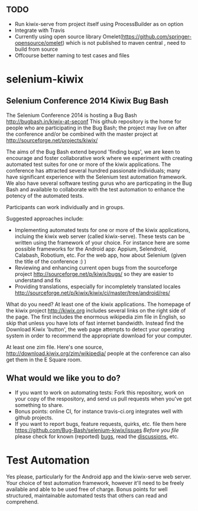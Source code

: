 TODO
----

* Run kiwix-serve from project itself using ProcessBuilder as on option
* Integrate with Travis 
* Currently using open source library Omelet(https://github.com/springer-opensource/omelet) which is not published to maven central , need to build from source
* Offcourse better naming to test cases and files

selenium-kiwix
==============

Selenium Conference 2014 Kiwix Bug Bash
---------------------------------------
The Selenium Conference 2014 is hosting a Bug Bash http://bugbash.in/kiwix-at-seconf This github repository is the home for people who are participating in the Bug Bash; the project may live on after the conference and/or be combined with the master project at http://sourceforge.net/projects/kiwix/

The aims of the Bug Bash extend beyond 'finding bugs', we are keen to encourage and foster collaborative work where we experiment with creating automated test suites for one or more of the kiwix applications. The conference has attracted several hundred passionate individuals; many have significant experience with the Selenium test automation framework. We also have several software testing gurus who are particpating in the Bug Bash and available to collaborate with the test automation to enhance the potency of the automated tests.

Participants can work individually and in groups. 

Suggested approaches include: 
   * Implementing automated tests for one or more of the kiwix applications, incluing the kiwix web server (called kiwix-serve). These tests can be written using the framework of your choice. For instance here are some possible frameworks for the Android app: Appium, Selendroid, Calabash, Robotium, etc. For the web app, how about Selenium (given the title of the conference :) )
   * Reviewing and enhancing current open bugs from the sourceforge project http://sourceforge.net/p/kiwix/bugs/ so they are easier to understand and fix
   * Providing translations, especially for incompletely translated locales http://sourceforge.net/p/kiwix/kiwix/ci/master/tree/android/res/

What do you need?
At least one of the kiwix applications. The homepage of the kiwix project http://kiwix.org includes several links on the right side of the page. The first includes the enormous wikipedia zim file in English, so skip that unless you have lots of fast internet bandwidth. Instead find the Download Kiwix 'button', the web page attempts to detect your operating system in order to recommend the appropriate download for your computer.   

At least one zim file. Here's one source, http://download.kiwix.org/zim/wikipedia/ people at the conference can also get them in the E Square room.

What would we like you to do?
-----------------------------
   * If you want to work on automating tests: Fork this repository, work on your copy of the respository, and send us pull requests when you've got something to share.
   * Bonus points: online CI, for instance travis-ci.org integrates well with github projects.
   * If you want to report bugs, feature requests, quirks, etc. file them here https://github.com/Bug-Bash/selenium-kiwix/issues *Before you file* please check for known (reported) [bugs](http://sourceforge.net/p/kiwix/bugs/ "List of Kiwix bugs on SourceForge"), read the [discussions](http://sourceforge.net/p/kiwix/discussion/ "Discussions on SourceForge for Kiwix"), etc.

Test Automation
===============
Yes please, particularly for the Android app and the kiwix-serve web server. Your choice of test automation framework, however it'll need to be freely available and able to be used free of charge. Bonus points for well structured, maintainable automated tests that others can read and comprehend.  

